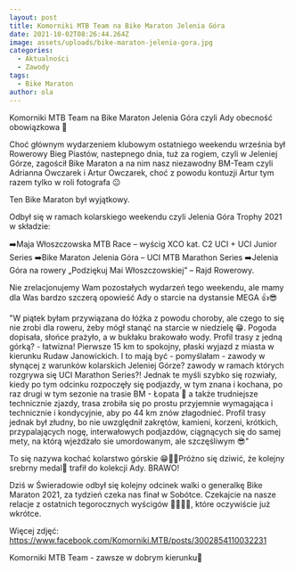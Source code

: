```yaml
---
layout: post
title: Komorniki MTB Team na Bike Maraton Jelenia Góra
date: 2021-10-02T08:26:44.264Z
image: assets/uploads/bike-maraton-jelenia-gora.jpg
categories:
  - Aktualności
  - Zawody
tags:
  - Bike Maraton
author: ola
---
```

Komorniki MTB Team na Bike Maraton Jelenia Góra czyli Ady obecność obowiązkowa 💪 

Choć głównym wydarzeniem klubowym ostatniego weekendu września był Rowerowy Bieg Piastów, nastepnego dnia, tuż za rogiem, czyli w Jeleniej Górze, zagościł Bike Maraton a na nim nasz niezawodny BM-Team czyli Adrianna Owczarek  i Artur Owczarek, choć z powodu kontuzji Artur tym razem tylko w roli fotografa 😐 

Ten Bike Maraton był wyjątkowy.

Odbył się w ramach kolarskiego weekendu czyli Jelenia Góra Trophy 2021 w składzie:

➡️Maja Włoszczowska MTB Race – wyścig XCO kat. C2 UCI + UCI Junior Series
➡️Bike Maraton Jelenia Góra – UCI MTB Marathon Series
➡️Jelenia Góra na rowery „Podziękuj Mai Włoszczowskiej” – Rajd Rowerowy. 

Nie zrelacjonujemy Wam pozostałych wydarzeń tego weekendu, ale mamy dla Was bardzo szczerą opowieść Ady o starcie na dystansie MEGA 👍😎 

"W piątek byłam przywiązana do łóżka z powodu choroby, ale czego to się nie zrobi dla roweru, żeby mógł stanąć na starcie w niedzielę 😁. Pogoda dopisała, słońce prażyło, a w bukłaku brakowało wody. Profil trasy z jedną górką? - łatwizna! Pierwsze 15 km to spokojny, płaski wyjazd z miasta w kierunku Rudaw Janowickich. I to mają być - pomyślałam - zawody w słynącej z warunków kolarskich Jeleniej Górze? zawody w ramach których  rozgrywa się UCI Marathon Series?! Jednak te myśli szybko się rozwiały, kiedy po tym odcinku rozpoczęły się podjazdy, w tym znana i kochana, po raz drugi w tym sezonie na trasie BM - Łopata 💚 a także trudniejsze technicznie zjazdy, trasa zrobiła się po prostu przyjemnie wymagająca i technicznie i kondycyjnie, aby po 44 km znów złagodnieć. Profil trasy jednak był złudny, bo nie uwzględnił zakrętów, kamieni, korzeni, krótkich, przypalających nogę, interwałowych podjazdów, ciągnących się do samej mety, na którą wjeżdżało sie umordowanym, ale szczęśliwym 😎" 

To się  nazywa kochać kolarstwo górskie 😁👊💪Próżno się dziwić, że kolejny srebrny medal🥈 trafił do kolekcji Ady. BRAWO! 

Dziś w Świeradowie odbył się kolejny odcinek walki o generalkę Bike Maraton 2021, za tydzień czeka nas finał w Sobótce. Czekajcie na nasze relacje z ostatnich tegorocznych wyścigów 🚴‍♂️🚴‍♀️, które oczywiście już wkrótce. 

Więcej zdjęć: <https://www.facebook.com/Komorniki.MTB/posts/3002854110032231>

Komorniki MTB Team - zawsze w dobrym kierunku🙂